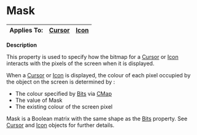 




<h1 class="heading"><span class="name">Mask</span></h1>

| Applies To: | [Cursor](../a-z/cursor.md) | [Icon](../a-z/icon.md) |
| --- | --- | ---  |


**Description**


This property is used to specify how the bitmap for a [Cursor](../a-z/cursor.md) or [Icon](../a-z/icon.md) interacts with the pixels of the screen when it is displayed.


When a [Cursor](../a-z/cursor.md) or [Icon](../a-z/icon.md) is displayed, the colour of each pixel occupied by the object on the screen is determined by :

- The colour specified by [Bits](../a-z/bits.md) via [CMap](../a-z/cmap.md)
- The value of Mask
- The existing colour of the screen pixel

Mask is a Boolean matrix with the same shape as the [Bits](../a-z/bits.md) property. See [Cursor](../a-z/cursor.md) and [Icon](../a-z/icon.md) objects for further details.



